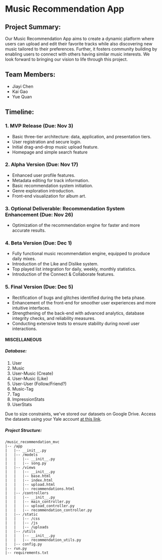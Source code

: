 # Music Recommendation App

## Project Summary:

Our Music Recommendation App aims to create a dynamic platform where users can upload and edit their favorite tracks while also discovering new music tailored to their preferences. Further, it fosters community building by enabling users to connect with others having similar music interests. We look forward to bringing our vision to life through this project.

## Team Members:
- Jiayi Chen
- Kai Gao
- Yue Quan

## Timeline:

### 1. MVP Release (Due: Nov 3)
- Basic three-tier architecture: data, application, and presentation tiers.
- User registration and secure login.
- Initial drag-and-drop music upload feature.
- Homepage and simple search feature

### 2. Alpha Version (Due: Nov 17)
- Enhanced user profile features.
- Metadata editing for track information.
- Basic recommendation system initiation.
- Genre exploration introduction.
- Front-end visualization for album art.

### 3. Optional Deliverable: Recommendation System Enhancement (Due: Nov 26)
- Optimization of the recommendation engine for faster and more accurate results.

### 4. Beta Version (Due: Dec 1)
- Fully functional music recommendation engine, equipped to produce daily mixes.
- Introduction of the Like and Dislike system.
- Top played list integration for daily, weekly, monthly statistics.
- Introduction of the Connect & Collaborate features.


### 5. Final Version (Due: Dec 5)
- Rectification of bugs and glitches identified during the beta phase.
- Enhancement of the front-end for smoother user experiences and more intuitive interfaces.
- Strengthening of the back-end with advanced analytics, database integrity checks, and reliability measures.
- Conducting extensive tests to ensure stability during novel user interactions.


#### MISCELLANEOUS

##### Database:
1. User
2. Music
3. User-Music (Create)
4. User-Music (Like)
5. User-User (Follow/Friend?)
6. Music-Tag
7. Tag
8. ImpressionStats
9. UserStats

Due to size constraints, we've stored our datasets on Google Drive. Access the datasets using your Yale account [at this link](https://drive.google.com/drive/folders/1Y0rKHs0sMmie-0wBxS__c0QH3HWUgug_?usp=sharing).

##### Project Structure:
```
/music_recommendation_mvc
|-- /app
|   |-- __init__.py
|   |-- /models
|   |   |-- __init__.py
|   |   |-- song.py
|   |-- /views
|   |   |-- __init__.py
|   |   |-- base.html
|   |   |-- index.html
|   |   |-- upload.html
|   |   |-- recommendations.html
|   |-- /controllers
|   |   |-- __init__.py
|   |   |-- main_controller.py
|   |   |-- upload_controller.py
|   |   |-- recommendation_controller.py
|   |-- /static
|   |   |-- /css
|   |   |-- /js
|   |   |-- /uploads
|   |-- /utils
|   |   |-- __init__.py
|   |   |-- recommendation_utils.py
|   |-- config.py
|-- run.py
|-- requirements.txt

```